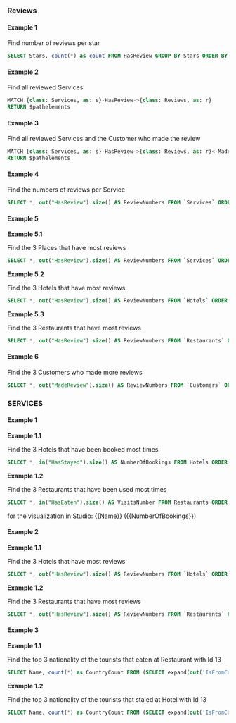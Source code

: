 

### Reviews 

#### Example 1

Find number of reviews per star
```sql
SELECT Stars, count(*) as count FROM HasReview GROUP BY Stars ORDER BY count DESC
```

#### Example 2

Find all reviewed Services
```sql
MATCH {class: Services, as: s}-HasReview->{class: Reviews, as: r} 
RETURN $pathelements
```

#### Example 3

Find all reviewed Services and the Customer who made the review 
```sql
MATCH {class: Services, as: s}-HasReview->{class: Reviews, as: r}<-MadeReview-{class: Customers, as: c} 
RETURN $pathelements 
```

#### Example 4

Find the numbers of reviews per Service 
```sql
SELECT *, out("HasReview").size() AS ReviewNumbers FROM `Services` ORDER BY ReviewNumbers DESC 
```

#### Example 5

**Example 5.1**

Find the 3 Places that have most reviews
```sql
SELECT *, out("HasReview").size() AS ReviewNumbers FROM `Services` ORDER BY ReviewNumbers DESC LIMIT 3
```

**Example 5.2**

Find the 3 Hotels that have most reviews 
```sql
SELECT *, out("HasReview").size() AS ReviewNumbers FROM `Hotels` ORDER BY ReviewNumbers DESC LIMIT 3
```

**Example 5.3**

Find the 3 Restaurants that have most reviews 
```sql
SELECT *, out("HasReview").size() AS ReviewNumbers FROM `Restaurants` ORDER BY ReviewNumbers DESC LIMIT 3
```

#### Example 6

Find the 3 Customers who made more reviews

```sql
SELECT *, out("MadeReview").size() AS ReviewNumbers FROM `Customers` ORDER BY ReviewNumbers DESC LIMIT 3
```

### SERVICES 

#### Example 1

**Example 1.1**

Find the 3 Hotels that have been booked most times
```sql
SELECT *, in("HasStayed").size() AS NumberOfBookings FROM Hotels ORDER BY NumberOfBookings DESC LIMIT 3
```

**Example 1.2**

Find the 3 Restaurants that have been used most times
```sql
SELECT *, in("HasEaten").size() AS VisitsNumber FROM Restaurants ORDER BY VisitsNumber DESC LIMIT 3
```

for the visualization in Studio:
{{Name}} ({{NumberOfBookings}})

#### Example 2

**Example 1.1**

Find the 3 Hotels that have most reviews 
```sql
SELECT *, out("HasReview").size() AS ReviewNumbers FROM `Hotels` ORDER BY ReviewNumbers DESC LIMIT 3
```

**Example 1.2**

Find the 3 Restaurants that have most reviews 
```sql
SELECT *, out("HasReview").size() AS ReviewNumbers FROM `Restaurants` ORDER BY ReviewNumbers DESC LIMIT 3
```

#### Example 3

**Example 1.1**

Find the top 3 nationality of the tourists that eaten at Restaurant with Id 13
```sql
SELECT Name, count(*) as CountryCount FROM (SELECT expand(out('IsFromCountry')) AS countries FROM ( SELECT expand(in("HasEaten")) AS customers FROM Restaurants WHERE Id='13' UNWIND customers) unwind countries) GROUP BY Name ORDER BY CountryCount DESC LIMIT 3
```

**Example 1.2**

Find the top 3 nationality of the tourists that staied at Hotel with Id 13
```sql
SELECT Name, count(*) as CountryCount FROM (SELECT expand(out('IsFromCountry')) AS countries FROM ( SELECT expand(in("HasStayed")) AS customers FROM Hotels WHERE Id='13' UNWIND customers) unwind countries) GROUP BY Name ORDER BY CountryCount DESC LIMIT 3
```